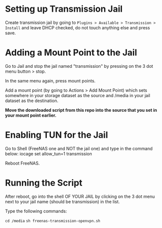 # Setting up Transmission Jail
Create transmission jail by going to `Plugins > Available > Transmission > Install` and leave DHCP checked, do not touch anything else and press save.

# Adding a Mount Point to the Jail
Go to Jail and stop the jail named "transmission" by pressing on the 3 dot menu button > stop.

In the same menu again, press mount points.

Add a mount point (by going to Actions > Add Mount Point) which sets somewhere in your storage dataset as the source and /media in your jail dataset as the destination.

**Move the downloaded script from this repo into the source that you set in your mount point earlier.**

# Enabling TUN for the Jail
Go to Shell (FreeNAS one and NOT the jail one) and type in the command below:
iocage set allow_tun=1 transmission

Reboot FreeNAS.

# Running the Script
After reboot, go into the shell OF YOUR JAIL by clicking on the 3 dot menu next to your jail name (should be transmission) in the list.

Type the following commands:

`cd /media`
`sh freenas-transmission-openvpn.sh`

